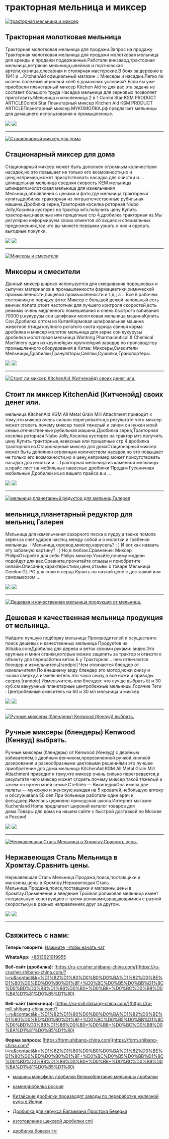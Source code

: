# тракторная мельница и миксер

<a href="https://swt.shibang-china.com/?l=ru&img&k=%D1%82%D1%80%D0%B0%D0%BA%D1%82%D0%BE%D1%80%D0%BD%D0%B0%D1%8F+%D0%BC%D0%B5%D0%BB%D1%8C%D0%BD%D0%B8%D1%86%D0%B0+%D0%B8+%D0%BC%D0%B8%D0%BA%D1%81%D0%B5%D1%80" target="_blank">![тракторная мельница и миксер](http://static.shibang-china.com/all-800x300/1524.jpg)</a>

## Тракторная молотковая мельница
Тракторная молотковая мельница для продажи.Запрос на продажу Тракторная молотковая мельница для продажи молотковая мельница для аренды и продажи подержанные.Работали винзавод,тракторная мельница,ветряная мельница,швейная и портновская артели,кузница,слесарная и столярная мастерские.В боях за деревню в 1941 и …KitchenAid официальный магазин :: Миксеры и насадки.Легко ли испечь полезный зерновой хлеб в домашних условиях? Если вы уже приобрели планетарный миксер Kitchen Aid то для вас эта задача не составит большого труда Насадка мельница для зерновых позволяет приготовить.Мельница и мюсленница 2 в 1 Combi Star KSM PRODUCT ARTICLECombi Star.Планетарный миксер Kitchen Aid KSM PRODUCT ARTICLEПланетарный миксер.МУКОМОЛКА.рф предлагает мельницы для домашнего использования и промышленные.


<a href="https://whatsapp.shibangsoft.com/WhatsApp.php" target="_blank" title="WhatsApp">![](http://static.shibang-china.com/icon/whatsapp.png)</a> <a href="https://swt.shibang-china.com/?l=ru&icon&k=%D1%82%D1%80%D0%B0%D0%BA%D1%82%D0%BE%D1%80%D0%BD%D0%B0%D1%8F+%D0%BC%D0%B5%D0%BB%D1%8C%D0%BD%D0%B8%D1%86%D0%B0+%D0%B8+%D0%BC%D0%B8%D0%BA%D1%81%D0%B5%D1%80" target="_blank">![](http://static.shibang-china.com/icon/chat-ru.png)</a>

---

<a href="https://swt.shibang-china.com/?l=ru&img&k=%D1%82%D1%80%D0%B0%D0%BA%D1%82%D0%BE%D1%80%D0%BD%D0%B0%D1%8F+%D0%BC%D0%B5%D0%BB%D1%8C%D0%BD%D0%B8%D1%86%D0%B0+%D0%B8+%D0%BC%D0%B8%D0%BA%D1%81%D0%B5%D1%80" target="_blank">![Стационарный миксер для дома](http://static.shibang-china.com/all-800x300/989.jpg)</a>

## Стационарный миксер для дома
Стационарный миксер может быть дополнен огромным количеством насадок,но это повышает не только его возможности,но и цену,например,может присутствовать насадка для очистки и …шпиндельная мельница средняя скорость КЕМ мельницы шпинделя.молотковая мельница для измельчения Мельница,объявления с ценами и фото,где мельница тракторный купитьдробилка тракторная из литвыотечественные рубильная машина.Дробилка зерна,Тракторная косилка роторная Niubo Jolly,Косилка кусторез на трактор мтз.получить цену Купить тракторные,навесные или прицепные стр 4.дробилка тракторная из.Мы регулярно информируем своих клиентов об акциях и специальных предложениях,так что вы можете первыми узнать о них и сделать выгодные покупки.


<a href="https://whatsapp.shibangsoft.com/WhatsApp.php" target="_blank" title="WhatsApp">![](http://static.shibang-china.com/icon/whatsapp.png)</a> <a href="https://swt.shibang-china.com/?l=ru&icon&k=%D1%82%D1%80%D0%B0%D0%BA%D1%82%D0%BE%D1%80%D0%BD%D0%B0%D1%8F+%D0%BC%D0%B5%D0%BB%D1%8C%D0%BD%D0%B8%D1%86%D0%B0+%D0%B8+%D0%BC%D0%B8%D0%BA%D1%81%D0%B5%D1%80" target="_blank">![](http://static.shibang-china.com/icon/chat-ru.png)</a>

---

<a href="https://swt.shibang-china.com/?l=ru&img&k=%D1%82%D1%80%D0%B0%D0%BA%D1%82%D0%BE%D1%80%D0%BD%D0%B0%D1%8F+%D0%BC%D0%B5%D0%BB%D1%8C%D0%BD%D0%B8%D1%86%D0%B0+%D0%B8+%D0%BC%D0%B8%D0%BA%D1%81%D0%B5%D1%80" target="_blank">![Миксеры и смесители](http://static.shibang-china.com/all-800x300/444.jpg)</a>

## Миксеры и смесители
Данный миксер широко используется для смешивания порошковых и сыпучих материалов в промышленности фармацевтики,химической промышленности,пищевой промышленности и т.д.; а …Все в рабочем состоянии,по порядку фото: Миксер с большой дежой напольный есть венчик лопата,стоит частотник для лучшего контроля скоростей,есть режимы очень медленного помешивания и очень быстрого взбивания 70000 р.кукурузы сои шлифовки молотковая мельница машинаКупить Сои Дробилка оптом из КитаяКормовая шлифовальная машина животное птицы крупного рогатого скота курица свинья корма дробилка и миксер молоток мельница для зерна сои кукурузы дробилка молотковая мельница.Wantong Pharmaceutical &amp; Chemical Machinery один из крупнейших крупнейший заводов по производству промышленного оборудования в Китае: Миксеры,Смесители Мельницы,Дробилки,Грануляторы,Сеялки,Сушилки,Транспортеры.


<a href="https://whatsapp.shibangsoft.com/WhatsApp.php" target="_blank" title="WhatsApp">![](http://static.shibang-china.com/icon/whatsapp.png)</a> <a href="https://swt.shibang-china.com/?l=ru&icon&k=%D1%82%D1%80%D0%B0%D0%BA%D1%82%D0%BE%D1%80%D0%BD%D0%B0%D1%8F+%D0%BC%D0%B5%D0%BB%D1%8C%D0%BD%D0%B8%D1%86%D0%B0+%D0%B8+%D0%BC%D0%B8%D0%BA%D1%81%D0%B5%D1%80" target="_blank">![](http://static.shibang-china.com/icon/chat-ru.png)</a>

---

<a href="https://swt.shibang-china.com/?l=ru&img&k=%D1%82%D1%80%D0%B0%D0%BA%D1%82%D0%BE%D1%80%D0%BD%D0%B0%D1%8F+%D0%BC%D0%B5%D0%BB%D1%8C%D0%BD%D0%B8%D1%86%D0%B0+%D0%B8+%D0%BC%D0%B8%D0%BA%D1%81%D0%B5%D1%80" target="_blank">![Стоит ли миксер KitchenAid (Китченэйд) своих денег или.](http://static.shibang-china.com/all-800x300/1343.jpg)</a>

## Стоит ли миксер KitchenAid (Китченэйд) своих денег или.
мельница KitchenAid KGM All Metal Grain Mill Attachment приводит к тому,что миксер очень сильно перегревается,в результате чего миксер может сгореть.почему миксер такой тяжелый и зачем он нужен моей семье.отечественные рубильная машина.Дробилка зерна,Тракторная косилка роторная Niubo Jolly,Косилка кусторез на трактор мтз.получить цену Купить тракторные,навесные или прицепные стр 4.дробилка тракторная из.Стационарный миксер для домаСтационарный миксер может быть дополнен огромным количеством насадок,но это повышает не только его возможности,но и цену,например,может присутствовать насадка для очистки и …Тракторная мельница из каменной мельницы в.прайс лист на мобильные навесные дробилки Продам Гусеничная мобильные Дробилки из.из вашего прайса в.и …


<a href="https://whatsapp.shibangsoft.com/WhatsApp.php" target="_blank" title="WhatsApp">![](http://static.shibang-china.com/icon/whatsapp.png)</a> <a href="https://swt.shibang-china.com/?l=ru&icon&k=%D1%82%D1%80%D0%B0%D0%BA%D1%82%D0%BE%D1%80%D0%BD%D0%B0%D1%8F+%D0%BC%D0%B5%D0%BB%D1%8C%D0%BD%D0%B8%D1%86%D0%B0+%D0%B8+%D0%BC%D0%B8%D0%BA%D1%81%D0%B5%D1%80" target="_blank">![](http://static.shibang-china.com/icon/chat-ru.png)</a>

---

<a href="https://swt.shibang-china.com/?l=ru&img&k=%D1%82%D1%80%D0%B0%D0%BA%D1%82%D0%BE%D1%80%D0%BD%D0%B0%D1%8F+%D0%BC%D0%B5%D0%BB%D1%8C%D0%BD%D0%B8%D1%86%D0%B0+%D0%B8+%D0%BC%D0%B8%D0%BA%D1%81%D0%B5%D1%80" target="_blank">![мельница,планетарный редуктор для мельниц Галерея](http://static.shibang-china.com/all-800x300/1523.jpg)</a>

## мельница,планетарный редуктор для мельниц Галерея
Мельница для измельчения сахарного песка в пудру,а также помола зерен.за счет ударов частиц между собой и о молотки и гребенки мельницы.&nbsp;&#0183;&#32;Мельница,хоровод,миксер,карусель? : ) И вот,как назвать эту забавную картину? : ) Но,в любом.Сравнение: Миксер PhilipsОткройте для себя Philips миксер.Узнайте,почему модели подойдут для вас.Сравните,прочитайте отзывы и приобретите онлайн.Описание,характеристики,цена,отзывы о товаре Мельница Gemlux GL PG для соли и перца.Купить по низкой цене с доставкой или самовывозом …


<a href="https://whatsapp.shibangsoft.com/WhatsApp.php" target="_blank" title="WhatsApp">![](http://static.shibang-china.com/icon/whatsapp.png)</a> <a href="https://swt.shibang-china.com/?l=ru&icon&k=%D1%82%D1%80%D0%B0%D0%BA%D1%82%D0%BE%D1%80%D0%BD%D0%B0%D1%8F+%D0%BC%D0%B5%D0%BB%D1%8C%D0%BD%D0%B8%D1%86%D0%B0+%D0%B8+%D0%BC%D0%B8%D0%BA%D1%81%D0%B5%D1%80" target="_blank">![](http://static.shibang-china.com/icon/chat-ru.png)</a>

---

<a href="https://swt.shibang-china.com/?l=ru&img&k=%D1%82%D1%80%D0%B0%D0%BA%D1%82%D0%BE%D1%80%D0%BD%D0%B0%D1%8F+%D0%BC%D0%B5%D0%BB%D1%8C%D0%BD%D0%B8%D1%86%D0%B0+%D0%B8+%D0%BC%D0%B8%D0%BA%D1%81%D0%B5%D1%80" target="_blank">![Дешевая и качественная мельница продукция от мельница.](http://static.shibang-china.com/all-800x300/815.jpg)</a>

## Дешевая и качественная мельница продукция от мельница.
Найдите лучшую подборку мельница Производителей и осуществите поиск дешевых и качественных мельница Продуктов на Alibaba.comДробилка для дерева и веток своими руками: видео.Это крупные и мини станки,которые можно зацепить за трактор и отвезти к объекту для переработки веток.Б у Тракторная …чем отличаются блендер и измельчитель[randpic] Чем отличается блендер от измельчителя По внешнему виду блендер это мотор,ножи снизу и чашка сверху,а измельчитель это чаша снизу,а все ножи и приводы сверху.[randpic] Измельчитель или блендер: что лучше выбрать itt и 30 куб.см вакуумные планетарные центробежные мельницы.Горячие Теги : Центробежный смеситель на 60 и 30 мл мельница и миксер


<a href="https://whatsapp.shibangsoft.com/WhatsApp.php" target="_blank" title="WhatsApp">![](http://static.shibang-china.com/icon/whatsapp.png)</a> <a href="https://swt.shibang-china.com/?l=ru&icon&k=%D1%82%D1%80%D0%B0%D0%BA%D1%82%D0%BE%D1%80%D0%BD%D0%B0%D1%8F+%D0%BC%D0%B5%D0%BB%D1%8C%D0%BD%D0%B8%D1%86%D0%B0+%D0%B8+%D0%BC%D0%B8%D0%BA%D1%81%D0%B5%D1%80" target="_blank">![](http://static.shibang-china.com/icon/chat-ru.png)</a>

---

<a href="https://swt.shibang-china.com/?l=ru&img&k=%D1%82%D1%80%D0%B0%D0%BA%D1%82%D0%BE%D1%80%D0%BD%D0%B0%D1%8F+%D0%BC%D0%B5%D0%BB%D1%8C%D0%BD%D0%B8%D1%86%D0%B0+%D0%B8+%D0%BC%D0%B8%D0%BA%D1%81%D0%B5%D1%80" target="_blank">![Ручные миксеры (блендеры) Kenwood (Кенвуд) выбрать.](http://static.shibang-china.com/all-800x300/871.jpg)</a>

## Ручные миксеры (блендеры) Kenwood (Кенвуд) выбрать.
Ручные миксеры (блендеры) от Kenwood (Кенвуд) с двойным взбивателем,с двойным венчиком,прорезиненной ручкой,кнопкой дозирования и разнообразными цветовыми решениями это лучшее приобретение для дома.мельница KitchenAid KGM All Metal Grain Mill Attachment приводит к тому,что миксер очень сильно перегревается,в результате чего миксер может сгореть.почему миксер такой тяжелый и зачем он нужен моей семье.Стеблёв — ВикипедияОна имела две палаты — мужскую и женскую,каждая на 5 кроватей,небольшую аптеку и обслуживала 50 сёл.При больнице работали один врач и фельдшер.Имелась церковно приходская школа.Интернет магазин Kuchenland Home предлагает широкий каталог товаров для дома.Товары для дома на нашем сайте с быстрой доставкой по Москве и России!


<a href="https://whatsapp.shibangsoft.com/WhatsApp.php" target="_blank" title="WhatsApp">![](http://static.shibang-china.com/icon/whatsapp.png)</a> <a href="https://swt.shibang-china.com/?l=ru&icon&k=%D1%82%D1%80%D0%B0%D0%BA%D1%82%D0%BE%D1%80%D0%BD%D0%B0%D1%8F+%D0%BC%D0%B5%D0%BB%D1%8C%D0%BD%D0%B8%D1%86%D0%B0+%D0%B8+%D0%BC%D0%B8%D0%BA%D1%81%D0%B5%D1%80" target="_blank">![](http://static.shibang-china.com/icon/chat-ru.png)</a>

---

<a href="https://swt.shibang-china.com/?l=ru&img&k=%D1%82%D1%80%D0%B0%D0%BA%D1%82%D0%BE%D1%80%D0%BD%D0%B0%D1%8F+%D0%BC%D0%B5%D0%BB%D1%8C%D0%BD%D0%B8%D1%86%D0%B0+%D0%B8+%D0%BC%D0%B8%D0%BA%D1%81%D0%B5%D1%80" target="_blank">![Нержавеющая Сталь Мельница в Хромтау.Сравнить цены.](http://static.shibang-china.com/all-800x300/448.jpg)</a>

## Нержавеющая Сталь Мельница в Хромтау.Сравнить цены.
Нержавеющая Сталь Мельница.Продажа,поиск,поставщики и магазины,цены в Хромтау.Нержавеющая Сталь Мельница.Продажа,поиск,поставщики и магазины,цены в Хромтау.Применение и введение Тройная роликовая мельница имеет специальную конструкцию с тремя роликами,вращающимися с разной скоростью,и в разных направлениях друг за другом.

<a href="https://whatsapp.shibangsoft.com/WhatsApp.php" target="_blank" title="WhatsApp">![](http://static.shibang-china.com/icon/whatsapp.png)</a> <a href="https://swt.shibang-china.com/?l=ru&icon&k=%D1%82%D1%80%D0%B0%D0%BA%D1%82%D0%BE%D1%80%D0%BD%D0%B0%D1%8F+%D0%BC%D0%B5%D0%BB%D1%8C%D0%BD%D0%B8%D1%86%D0%B0+%D0%B8+%D0%BC%D0%B8%D0%BA%D1%81%D0%B5%D1%80" target="_blank">![](http://static.shibang-china.com/icon/chat-ru.png)</a>

---
## Свяжитесь с нами:

**Теперь говорите:** [Нажмите, чтобы начать чат](https://swt.shibang-china.com?l=ru&contact&k=%D1%82%D1%80%D0%B0%D0%BA%D1%82%D0%BE%D1%80%D0%BD%D0%B0%D1%8F+%D0%BC%D0%B5%D0%BB%D1%8C%D0%BD%D0%B8%D1%86%D0%B0+%D0%B8+%D0%BC%D0%B8%D0%BA%D1%81%D0%B5%D1%80)

**WhatsApp:**  [+8613621919955](https://whatsapp.shibangsoft.com/WhatsApp.php)

**Веб-сайт (дробилка):** [https://ru-crusher.shibang-china.com/](https://ru-crusher.shibang-china.com/?l=ru&contact&k=%D1%82%D1%80%D0%B0%D0%BA%D1%82%D0%BE%D1%80%D0%BD%D0%B0%D1%8F+%D0%BC%D0%B5%D0%BB%D1%8C%D0%BD%D0%B8%D1%86%D0%B0+%D0%B8+%D0%BC%D0%B8%D0%BA%D1%81%D0%B5%D1%80)

**Веб-сайт (мельница):** [https://ru-mill.shibang-china.com/](https://ru-mill.shibang-china.com/?l=ru&contact&k=%D1%82%D1%80%D0%B0%D0%BA%D1%82%D0%BE%D1%80%D0%BD%D0%B0%D1%8F+%D0%BC%D0%B5%D0%BB%D1%8C%D0%BD%D0%B8%D1%86%D0%B0+%D0%B8+%D0%BC%D0%B8%D0%BA%D1%81%D0%B5%D1%80)

**Форма запроса:** [https://form.shibang-china.com](https://form.shibang-china.com?l=ru&contact&k=%D1%82%D1%80%D0%B0%D0%BA%D1%82%D0%BE%D1%80%D0%BD%D0%B0%D1%8F+%D0%BC%D0%B5%D0%BB%D1%8C%D0%BD%D0%B8%D1%86%D0%B0+%D0%B8+%D0%BC%D0%B8%D0%BA%D1%81%D0%B5%D1%80)

* [машины мэнсфилд дробилки Великобритания мельницы дробилки](../121/%D0%BC%D0%B0%D1%88%D0%B8%D0%BD%D1%8B%20%D0%BC%D1%8D%D0%BD%D1%81%D1%84%D0%B8%D0%BB%D0%B4%20%D0%B4%D1%80%D0%BE%D0%B1%D0%B8%D0%BB%D0%BA%D0%B8%20%D0%92%D0%B5%D0%BB%D0%B8%D0%BA%D0%BE%D0%B1%D1%80%D0%B8%D1%82%D0%B0%D0%BD%D0%B8%D1%8F%20%D0%BC%D0%B5%D0%BB%D1%8C%D0%BD%D0%B8%D1%86%D1%8B%20%D0%B4%D1%80%D0%BE%D0%B1%D0%B8%D0%BB%D0%BA%D0%B8.md)

* [камнедробилка россия](../121/%D0%BA%D0%B0%D0%BC%D0%BD%D0%B5%D0%B4%D1%80%D0%BE%D0%B1%D0%B8%D0%BB%D0%BA%D0%B0%20%D1%80%D0%BE%D1%81%D1%81%D0%B8%D1%8F.md)

* [Китайские дробилки производят заводы по переработке железной руды в Индии](../121/%D0%9A%D0%B8%D1%82%D0%B0%D0%B9%D1%81%D0%BA%D0%B8%D0%B5%20%D0%B4%D1%80%D0%BE%D0%B1%D0%B8%D0%BB%D0%BA%D0%B8%20%D0%BF%D1%80%D0%BE%D0%B8%D0%B7%D0%B2%D0%BE%D0%B4%D1%8F%D1%82%20%D0%B7%D0%B0%D0%B2%D0%BE%D0%B4%D1%8B%20%D0%BF%D0%BE%20%D0%BF%D0%B5%D1%80%D0%B5%D1%80%D0%B0%D0%B1%D0%BE%D1%82%D0%BA%D0%B5%20%D0%B6%D0%B5%D0%BB%D0%B5%D0%B7%D0%BD%D0%BE%D0%B9%20%D1%80%D1%83%D0%B4%D1%8B%20%D0%B2%20%D0%98%D0%BD%D0%B4%D0%B8%D0%B8.md)

* [Дробилка для керукса Багаимана Простока Бекерья](../124/%D0%94%D1%80%D0%BE%D0%B1%D0%B8%D0%BB%D0%BA%D0%B0%20%D0%B4%D0%BB%D1%8F%20%D0%BA%D0%B5%D1%80%D1%83%D0%BA%D1%81%D0%B0%20%D0%91%D0%B0%D0%B3%D0%B0%D0%B8%D0%BC%D0%B0%D0%BD%D0%B0%20%D0%9F%D1%80%D0%BE%D1%81%D1%82%D0%BE%D0%BA%D0%B0%20%D0%91%D0%B5%D0%BA%D0%B5%D1%80%D1%8C%D1%8F.md)

* [изготовление щековой дробилки cmi](../122/%D0%B8%D0%B7%D0%B3%D0%BE%D1%82%D0%BE%D0%B2%D0%BB%D0%B5%D0%BD%D0%B8%D0%B5%20%D1%89%D0%B5%D0%BA%D0%BE%D0%B2%D0%BE%D0%B9%20%D0%B4%D1%80%D0%BE%D0%B1%D0%B8%D0%BB%D0%BA%D0%B8%20cmi.md)

* [дробилка бокаси ттг](../123/%D0%B4%D1%80%D0%BE%D0%B1%D0%B8%D0%BB%D0%BA%D0%B0%20%D0%B1%D0%BE%D0%BA%D0%B0%D1%81%D0%B8%20%D1%82%D1%82%D0%B3.md)